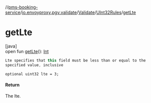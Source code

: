 //[pms-booking-service](../../../../index.md)/[io.envoyproxy.pgv.validate](../../index.md)/[Validate](../index.md)/[UInt32Rules](index.md)/[getLte](get-lte.md)

# getLte

[java]\
open fun [getLte](get-lte.md)(): [Int](https://kotlinlang.org/api/core/kotlin-stdlib/kotlin/-int/index.html)

```kotlin
Lte specifies that this field must be less than or equal to the
specified value, inclusive

```
`optional uint32 lte = 3;`

#### Return

The lte.